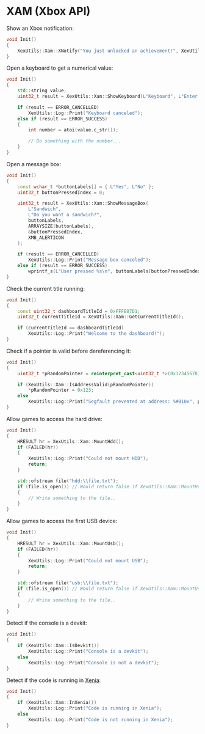# XAM (Xbox API)

Show an Xbox notification:

```C++
void Init()
{
    XexUtils::Xam::XNotify("You just unlocked an achievement!", XexUtils::XNOTIFYQUEUEUI_TYPE::XNOTIFYUI_TYPE_ACHIEVEMENT);
}
```

Open a keyboard to get a numerical value:

```C++
void Init()
{
    std::string value;
    uint32_t result = XexUtils::Xam::ShowKeyboard(L"Keyboard", L"Enter a value", L"123", value, 3, VKBD_LATIN_NUMERIC);

    if (result == ERROR_CANCELLED)
        XexUtils::Log::Print("Keyboard canceled");
    else if (result == ERROR_SUCCESS)
    {
        int number = atoi(value.c_str());

        // Do something with the number...
    }
}
```

Open a message box:

```C++
void Init()
{
    const wchar_t *buttonLabels[] = { L"Yes", L"No" };
    uint32_t buttonPressedIndex = 0;

    uint32_t result = XexUtils::Xam::ShowMessageBox(
        L"Sandwich",
        L"Do you want a sandwich?",
        buttonLabels,
        ARRAYSIZE(buttonLabels),
        &buttonPressedIndex,
        XMB_ALERTICON
    );

    if (result == ERROR_CANCELLED)
        XexUtils::Log::Print("Message box canceled");
    else if (result == ERROR_SUCCESS)
        wprintf_s(L"User pressed %s\n", buttonLabels[buttonPressedIndex]);
}
```

Check the current title running:

```C++
void Init()
{
    const uint32_t dashboardTitleId = 0xFFFE07D1;
    uint32_t currentTitleId = XexUtils::Xam::GetCurrentTitleId();

    if (currentTitleId == dashboardTitleId)
        XexUtils::Log::Print("Welcome to the dashboard!");
}
```

Check if a pointer is valid before dereferencing it:

```C++
void Init()
{
    uint32_t *pRandomPointer = reinterpret_cast<uint32_t *>(0x12345678);

    if (XexUtils::Xam::IsAddressValid(pRandomPointer))
        *pRandomPointer = 0x123;
    else
        XexUtils::Log::Print("Segfault prevented at address: %#010x", pRandomPointer);
}
```

Allow games to access the hard drive:

```C++
void Init()
{
    HRESULT hr = XexUtils::Xam::MountHdd();
    if (FAILED(hr))
    {
        XexUtils::Log::Print("Could not mount HDD");
        return;
    }

    std::ofstream file("hdd:\\file.txt");
    if (file.is_open()) // Would return false if XexUtils::Xam::MountHdd didn't get called
    {
        // Write something to the file..
    }
}
```

Allow games to access the first USB device:

```C++
void Init()
{
    HRESULT hr = XexUtils::Xam::MountUsb();
    if (FAILED(hr))
    {
        XexUtils::Log::Print("Could not mount USB");
        return;
    }

    std::ofstream file("usb:\\file.txt");
    if (file.is_open()) // Would return false if XexUtils::Xam::MountUsb didn't get called
    {
        // Write something to the file..
    }
}
```

Detect if the console is a devkit:

```C++
void Init()
{
    if (XexUtils::Xam::IsDevkit())
        XexUtils::Log::Print("Console is a devkit");
    else
        XexUtils::Log::Print("Console is not a devkit");
}
```

Detect if the code is running in [Xenia](https://xenia.jp/):

```C++
void Init()
{
    if (XexUtils::Xam::InXenia())
        XexUtils::Log::Print("Code is running in Xenia");
    else
        XexUtils::Log::Print("Code is not running in Xenia");
}
```
